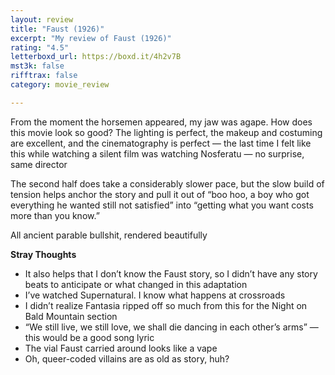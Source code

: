 ```yaml
---
layout: review
title: "Faust (1926)"
excerpt: "My review of Faust (1926)"
rating: "4.5"
letterboxd_url: https://boxd.it/4h2v7B
mst3k: false
rifftrax: false
category: movie_review

---
```


From the moment the horsemen appeared, my jaw was agape. How does this movie look so good? The lighting is perfect, the makeup and costuming are excellent, and the cinematography is perfect — the last time I felt like this while watching a silent film was watching Nosferatu — no surprise, same director

The second half does take a considerably slower pace, but the slow build of tension helps anchor the story and pull it out of “boo hoo, a boy who got everything he wanted still not satisfied” into “getting what you want costs more than you know.”

All ancient parable bullshit, rendered beautifully

<b>Stray Thoughts</b>
* It also helps that I don’t know the Faust story, so I didn’t have any story beats to anticipate or what changed in this adaptation
* I’ve watched Supernatural. I know what happens at crossroads
* I didn’t realize Fantasia ripped off so much from this for the Night on Bald Mountain section
* “We still live, we still love, we shall die dancing in each other’s arms” — this would be a good song lyric
* The vial Faust carried around looks like a vape
* Oh, queer-coded villains are as old as story, huh?